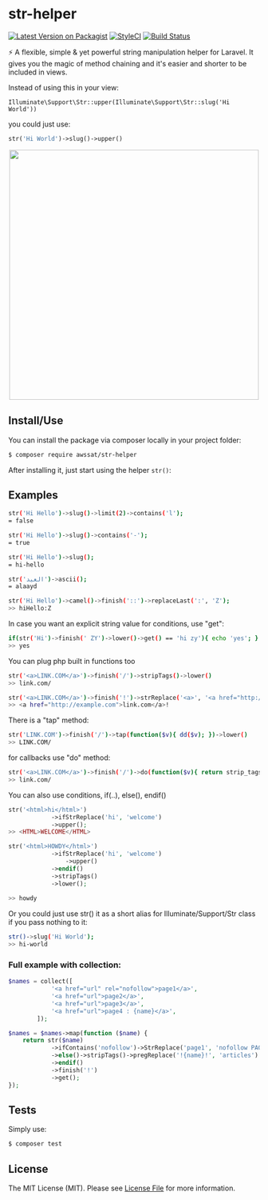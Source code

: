 # str-helper

[![Latest Version on Packagist](https://img.shields.io/packagist/v/awssat/str-helper.svg?style=flat-square)](https://packagist.org/packages/awssat/str-helper)
[![StyleCI](https://styleci.io/repos/111329905/shield?branch=master)](https://styleci.io/repos/111329905)
[![Build Status](https://img.shields.io/travis/awssat/str-helper/master.svg?style=flat-square)](https://travis-ci.org/awssat/str-helper)


⚡️  A flexible, simple & yet powerful string manipulation helper for Laravel. It gives you the magic of method chaining and it's easier and shorter to be included in views.

Instead of using this in your view: 
```
Illuminate\Support\Str::upper(Illuminate\Support\Str::slug('Hi World'))
``` 
you could just use:
```php
str('Hi World')->slug()->upper()
```

<p align="center">
  <img width="500"" src="https://pbs.twimg.com/media/DPBjIqdWAAEvZcA.png">
</p>




## Install/Use
You can install the package via composer locally in your project folder:

```bash
$ composer require awssat/str-helper
```

After installing it, just start using the helper `str()`: 

## Examples
```bash
str('Hi Hello')->slug()->limit(2)->contains('l');
= false
```

```bash
str('Hi Hello')->slug()->contains('-');
= true
```

```bash 
str('Hi Hello')->slug();
= hi-hello
```


```bash 
str('العيد')->ascii();
= alaayd
```

```bash
str('Hi Hello')->camel()->finish('::')->replaceLast(':', 'Z');
>> hiHello:Z
```

In case you want an explicit string value for conditions, use "get":
```bash
if(str('Hi')->finish(' ZY')->lower()->get() == 'hi zy'){ echo 'yes'; }
>> yes
```

You can plug php built in functions too
```bash
str('<a>LINK.COM</a>')->finish('/')->stripTags()->lower()
>> link.com/
```
```bash
str('<a>LINK.COM</a>')->finish('!')->strReplace('<a>', '<a href="http://example.com">')->lower()
>> <a href="http://example.com">link.com</a>!
```

There is a "tap" method:
```bash
str('LINK.COM')->finish('/')->tap(function($v){ dd($v); })->lower()
>> LINK.COM/
```

for callbacks use "do" method:
```bash
str('<a>LINK.COM</a>')->finish('/')->do(function($v){ return strip_tags($v); })->lower()
>> link.com/
```

You can also use conditions, if(..), else(), endif() 
```php
str('<html>hi</html>')
            ->ifStrReplace('hi', 'welcome')
            ->upper();
>> <HTML>WELCOME</HTML>       
```

```php
str('<html>HOWDY</html>')
            ->ifStrReplace('hi', 'welcome')
                ->upper()
            ->endif()
            ->stripTags()
            ->lower();
            
>> howdy
```


Or you could just use str() it as a short alias for Illuminate/Support/Str class if you pass nothing to it:
```bash
str()->slug('Hi World');
>> hi-world
```


### Full example with collection:
```php
$names = collect([
            '<a href="url" rel="nofollow">page1</a>',
            '<a href="url">page2</a>',
            '<a href="url">page3</a>',
            '<a href="url">page4 : {name}</a>',
        ]);

$names = $names->map(function ($name) {
    return str($name)
            ->ifContains('nofollow')->StrReplace('page1', 'nofollow PAGE')->lower()
            ->else()->stripTags()->pregReplace('!{name}!', 'articles')
            ->endif()
            ->finish('!')
            ->get();
});
```


## Tests
Simply use:
```bash
$ composer test
```

## License
The MIT License (MIT). Please see [License File](LICENSE.md) for more information.
